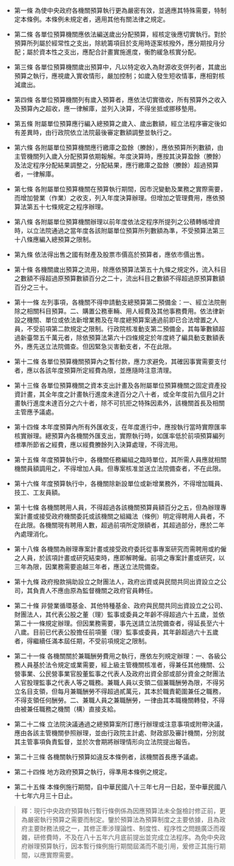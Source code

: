* 第一條 為使中央政府各機關預算執行更為嚴密有效，並適應其特殊需要，特制定本條例。本條例未規定者，適用其他有關法律之規定。

* 第二條 各單位預算機關應依法編送歲出分配預算，經核定後應切實執行。對於預算所列屬於經常性之支出，除統籌項目於支用時逐案核撥外，應分期按月分配；屬於資本性之支出，應配合計畫實施進度，衡酌緩急核實分配。

* 第三條 各單位預算機關歲出預算中，凡以特定收入為財源收支併列者，其歲出預算之執行，應視歲入實收情形，嚴加控制；如歲入發生短收情事，應相對核減歲出。

* 第四條 各單位預算機關列有歲入預算者，應依法切實徵收，所有預算外之收入及預算內之超收，應一律解庫，並列入決算，不得坐抵或挪移墊用。

* 第五條 附屬單位預算應行編入總預算之歲入、歲出數額，經立法程序審定後如有差異時，由行政院依立法院最後審定數額調整並執行之。

* 第六條 各附屬單位預算機關應行繳庫之盈餘（賸餘），應依預算所列數額，由主管機關列入歲入分配預算依期報解。年度決算時，應按其決算盈餘（賸餘）及法定程序分配結果調整之，分配結果，應行繳庫之盈餘（賸餘）超過預算者，一律解庫。

* 第七條 各附屬單位預算機關在預算執行期間，因市況變動及業務之實際需要，而增加營業（作業）之收支，列入年度決算辦理。但增加之管理費用，應依預算法第五十七條規定之程序辦理。

* 第八條 各附屬單位預算機關辦理以前年度依法定程序所提列之公積轉帳增資時，以立法院通過之當年度各該附屬單位預算所列數額為準，不受預算法第三十八條應編入總預算之限制。

* 第九條 依法得出售之國有財產及股票市價高於預算者，應依市價出售。

* 第十條 各機關歲出預算之流用，除應依預算法第五十九條之規定外，流入科目之數額不得超過原預算數額百分之二十，流出科目之數額不得超過原預算數額百分之三十。

* 第十一條 左列事項，各機關不得申請動支總預算第二預備金：一、經立法院刪除之相關科目預算。二、購置公務車輛、用人經費及其他事務費用。依法律新設之機關、單位或依法新增業務及在年度總預算案通過前即已合法增置之人員，不受前項第二款規定之限制。行政院核准動支第二預備金，其每筆數額超過新臺幣五千萬元者，除依預算法第六十四條規定於年度終了編具動支數額表外，應先送立法院備查。但因緊急災害動支者，不在此限。

* 第十二條 各單位預算機關預算內之暫付款，應力求避免，其確因事實需要支付者，應以各該年度預算所定經費為限，並應隨時注意清理。

* 第十三條 各單位預算機關之資本支出計畫及各附屬單位預算機關之固定資產投資計畫，其全年度之計畫執行進度未達百分之八十者，或全年度前九個月之計畫執行進度未達百分之六十者，除不可抗拒之特殊因素外，該機關首長及相關主管應予議處。

* 第十四條 本年度預算內所有外匯收支，在年度進行中，應按執行當時實際匯率核實辦理。總預算內各機關外匯支出，實際執行時，如匯率低於前項預算編列標準所節省之經費，應以經費賸餘列入決算處理，不得流用。

* 第十五條 年度預算執行中，各機關任務編組之臨時單位，其所需人員應就相關機關員額調用之，不得增加人員。但專案核准並送立法院備查者，不在此限。

* 第十六條 年度預算執行中，各機關除新設單位或新增業務外，不得增加職員、技工、工友員額。

* 第十七條 各機關聘用人員，不得超過各該機關預算員額百分之五，但為辦理專案計畫或接受政府機關委託或該機關之組織法（條例）明定得聘用人員者，不在此限。各機關現有聘用人數，超過前項所定限額者，其超過部分，應於二年內處理消化。

* 第十八條 各機關為辦理專案計畫或接受政府委託從事專案研究而需聘用或約僱之人員，於該項計畫或研究結束時，應即解聘僱。前項之專案計畫或研究，以三年為限，因業務需要逾越三年者，應送立法院備查。

* 第十九條 政府撥款捐助設立之財團法人，政府出資或與民間共同出資設立之公司，其負責人不應由原為監督機關之政府官員轉任。

* 第二十條 非營業循環基金、其他特種基金、政府與民間共同出資設立之公司、財團法人，其代表公股之董（理）監事或委員之年齡不得超過六十五歲，並依第二十一條規定辦理。但因業務需要，事先送請立法院備查者，得延長至六十八歲。目前已代表公股擔任前項董（理）監事或委員，其年齡超過六十五歲者，得繼續任滿本屆任期，不受前項規定之限制。

* 第二十一條 各機關關於兼職酬勞費用之執行，應依左列規定辦理：一、各級公務人員基於法令規定或業需要，經上級主管機關核准者，得兼任其他機關、公營事業、公民營事業官股董監事之代表人及政府出資全部或部分資金之財團法人官股理監事之代表人等之職務。兼職人員以支領二個兼職酬勞為限，不得另立名目支領，但每月兼職酬勞不得超過貳萬元，其本於職責範圍兼任之職務，不得支領任何酬勞。二、兼職人員之兼職酬勞，一律由其本職機關轉發，不得由被兼任職務之機關（構）直接支給。

* 第二十二條 立法院決議通過之總預算案所訂應行辦理或注意事項或附帶決議，應由各該主管機關參照辦理，並由行政院主計處、財政部及審計機關，分別就其主管事項負責監督，並於次會期將辦理情形向立法院提出報告。

* 第二十三條 各機關執行預算如違反本條例者，該機關首長應予議處。

* 第二十四條 地方政府預算之執行，得準用本條例之規定。

* 第二十五條 本條例施行期間，自中華民國八十三年七月一日起，至中華民國八十七年六月三十日止。

> 釋：現行中央政府預算執行暫行條例係為因應預算法未全盤檢討修正前，更為嚴密執行預算之需要而制定。鑒於預算法為預算制度之主要依據，且為政府主要財務法規之一，其修正牽涉理論性、制度性、程序性之問題廣泛而複雜，研修費時，不及在八十五年六月底前提出並完成立法程序。為免中央政府辦理預算執行，因本暫行條例施行期間屆滿而不能引用，爰修正其施行期間，以應實際需要。

